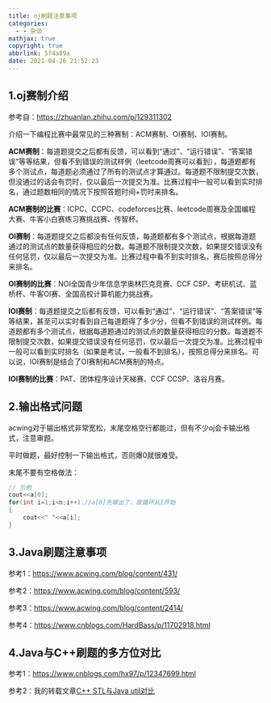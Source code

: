 ```yaml
---
title: oj刷题注意事项
categories:
  - - 杂谈
mathjax: true
copyright: true
abbrlink: 5f4a89a
date: 2021-04-26 21:52:23
---
```


## 1.oj赛制介绍

参考自：https://zhuanlan.zhihu.com/p/129311302

介绍一下编程比赛中最常见的三种赛制：ACM赛制、OI赛制、IOI赛制。

<!--more-->

**ACM赛制**：每道题提交之后都有反馈，可以看到“通过”、“运行错误”、“答案错误”等等结果，但看不到错误的测试样例（leetcode周赛可以看到），每道题都有多个测试点，每道题必须通过了所有的测试点才算通过。每道题不限制提交次数，但没通过的话会有罚时，仅以最后一次提交为准。比赛过程中一般可以看到实时排名，通过题数相同的情况下按照答题时间+罚时来排名。

**ACM赛制的比赛**：ICPC、CCPC、codeforces比赛、leetcode周赛及全国编程大赛、牛客小白赛练习赛挑战赛、传智杯。



**OI赛制**：每道题提交之后都没有任何反馈，每道题都有多个测试点，根据每道题通过的测试点的数量获得相应的分数。每道题不限制提交次数，如果提交错误没有任何惩罚，仅以最后一次提交为准。比赛过程中看不到实时排名，赛后按照总得分来排名。

**OI赛制的比赛**：NOI全国青少年信息学奥林匹克竞赛、CCF CSP、考研机试、蓝桥杯、牛客OI赛、全国高校计算机能力挑战赛。



**IOI赛制**：每道题提交之后都有反馈，可以看到“通过”、“运行错误”、“答案错误”等等结果，甚至可以实时看到自己每道题得了多少分，但看不到错误的测试样例。每道题都有多个测试点，根据每道题通过的测试点的数量获得相应的分数。每道题不限制提交次数，如果提交错误没有任何惩罚，仅以最后一次提交为准。比赛过程中一般可以看到实时排名（如果是考试，一般看不到排名），按照总得分来排名。可以说，IOI赛制是结合了OI赛制和ACM赛制的特点。

**IOI赛制的比赛**：PAT、团体程序设计天梯赛、CCF CCSP、洛谷月赛。

## 2.输出格式问题

acwing对于输出格式非常宽松，末尾空格空行都能过，但有不少oj会卡输出格式，注意审题。

平时做题，最好控制一下输出格式，否则爆0就很难受。

末尾不要有空格做法：

```C++
// 示例
cout<<a[0];
for(int i=1;i<n;i++).//a[0]先输出了，故循环从1开始
{
	cout<<" "<<a[i];
}
```

## 3.Java刷题注意事项

参考1：https://www.acwing.com/blog/content/431/

参考2：https://www.acwing.com/blog/content/593/

参考3：https://www.acwing.com/blog/content/2414/

参考4：https://www.cnblogs.com/HardBass/p/11702918.html

## 4.Java与C++刷题的多方位对比

参考1：https://www.cnblogs.com/hx97/p/12347699.html

参考2：我的转载文章[C++ STL与Java util对比](https://grant1499.github.io/2021/04/04/C-STL%E4%B8%8EJava-util%E5%AF%B9%E6%AF%94/)